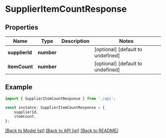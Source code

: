 # SupplierItemCountResponse


## Properties

Name | Type | Description | Notes
------------ | ------------- | ------------- | -------------
**supplierId** | **number** |  | [optional] [default to undefined]
**itemCount** | **number** |  | [optional] [default to undefined]

## Example

```typescript
import { SupplierItemCountResponse } from './api';

const instance: SupplierItemCountResponse = {
    supplierId,
    itemCount,
};
```

[[Back to Model list]](../README.md#documentation-for-models) [[Back to API list]](../README.md#documentation-for-api-endpoints) [[Back to README]](../README.md)
